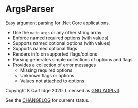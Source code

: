 # ArgsParser

Easy argument parsing for .Net Core applications.

- Use the `main` `args` or any other string array
- Enforce named required options (with values)
- Supports named optional options (with values)
- Supports named optional flags
- Renders info on supported flags/options
- Parsing generates simple collections of options and flags
- Provides a collection of error messages
	- Missing required options
	- Unknown flags or options
	- Values not attached to options

Copyright K Cartlidge 2020.
Licensed as [GNU AGPLv3](./LICENSE).

See the [CHANGELOG](./CHANGELOG.md) for current status.
